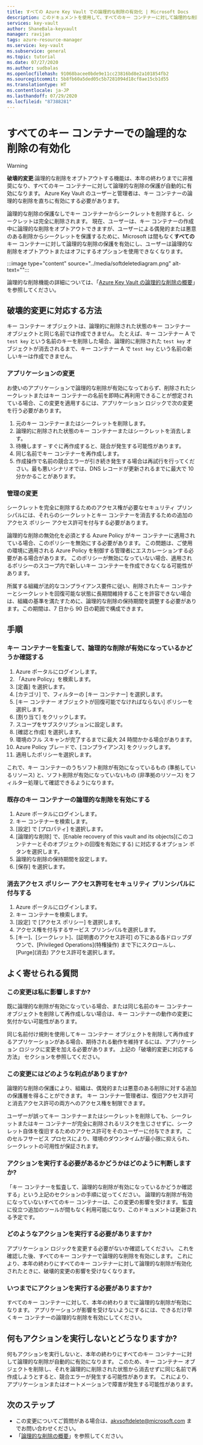 ```yaml
---
title: すべての Azure Key Vault での論理的な削除の有効化 | Microsoft Docs
description: このドキュメントを使用して、すべてのキー コンテナーに対して論理的な削除を適用します。
services: key-vault
author: ShaneBala-keyvault
manager: ravijan
tags: azure-resource-manager
ms.service: key-vault
ms.subservice: general
ms.topic: tutorial
ms.date: 07/27/2020
ms.author: sudbalas
ms.openlocfilehash: 91068bacee0bde9e11cc23816bd8e2a101854fb2
ms.sourcegitcommit: 5b8fb60a5ded05c5b7281094d18cf8ae15cb1d55
ms.translationtype: HT
ms.contentlocale: ja-JP
ms.lasthandoff: 07/29/2020
ms.locfileid: "87388281"
---
```

# <a name="soft-delete-will-be-enabled-on-all-key-vaults"></a>すべてのキー コンテナーでの論理的な削除の有効化

> [!WARNING]
> **破壊的変更**:論理的な削除をオプトアウトする機能は、本年の終わりまでに非推奨になり、すべてのキー コンテナーに対して論理的な削除の保護が自動的に有効になります。  Azure Key Vault のユーザーと管理者は、キー コンテナーの論理的な削除を直ちに有効にする必要があります。

論理的な削除の保護なしでキー コンテナーからシークレットを削除すると、シークレットは完全に削除されます。 現在、ユーザーは、キー コンテナーの作成中に論理的な削除をオプトアウトできますが、ユーザーによる偶発的または悪意のある削除からシークレットを保護するために、Microsoft は間もなく**すべての**キー コンテナーに対して論理的な削除の保護を有効にし、ユーザーは論理的な削除をオプトアウトまたはオフにするオプションを使用できなくなります。

:::image type="content" source="../media/softdeletediagram.png" alt-text="<alt text>":::

論理的な削除機能の詳細については、「[Azure Key Vault の論理的な削除の概要](soft-delete-overview.md)」を参照してください。

## <a name="how-do-i-respond-to-breaking-changes"></a>破壊的変更に対応する方法

キー コンテナー オブジェクトは、論理的に削除された状態のキー コンテナー オブジェクトと同じ名前では作成できません。  たとえば、キー コンテナー A で `test key` という名前のキーを削除した場合、論理的に削除された `test key` オブジェクトが消去されるまで、キー コンテナー A で `test key` という名前の新しいキーは作成できません。

### <a name="application-changes"></a>アプリケーションの変更

お使いのアプリケーションで論理的な削除が有効になっておらず、削除されたシークレットまたはキー コンテナーの名前を即時に再利用できることが想定されている場合、この変更を適用するには、アプリケーション ロジックで次の変更を行う必要があります。

1. 元のキー コンテナーまたはシークレットを削除します。
2. 論理的に削除された状態のキー コンテナーまたはシークレットを消去します。
3. 待機します – すぐに再作成すると、競合が発生する可能性があります。
4. 同じ名前でキー コンテナーを再作成します。
5. 作成操作で名前の競合エラーが引き続き発生する場合は再試行を行ってください。最も悪いシナリオでは、DNS レコードが更新されるまでに最大で 10 分かかることがあります。

### <a name="administration-changes"></a>管理の変更

シークレットを完全に削除するためのアクセス権が必要なセキュリティ プリンシパルには、それらのシークレットとキー コンテナーを消去するための追加のアクセス ポリシー アクセス許可を付与する必要があります。

論理的な削除の無効化を必須とする Azure Policy がキー コンテナーに適用されている場合、このポリシーを無効にする必要があります。  この問題は、ご使用の環境に適用される Azure Policy を制御する管理者にエスカレーションする必要がある場合があります。 このポリシーが無効になっていない場合、適用されるポリシーのスコープ内で新しいキー コンテナーを作成できなくなる可能性があります。

所属する組織が法的なコンプライアンス要件に従い、削除されたキー コンテナーとシークレットを回復可能な状態に長期間維持することを許容できない場合は、組織の基準を満たすために、論理的な削除の保持期間を調整する必要があります。この期間は、7 日から 90 日の範囲で構成できます。

## <a name="procedures"></a>手順

### <a name="audit-your-key-vaults-to-check-if-soft-delete-is-enabled"></a>キー コンテナーを監査して、論理的な削除が有効になっているかどうか確認する

1. Azure ポータルにログインします。
2. 「Azure Policy」を検索します。
3. [定義] を選択します。
4. [カテゴリ] で、フィルターの [キー コンテナー] を選択します。
5. [キー コンテナー オブジェクトが回復可能でなければならない] ポリシーを選択します。
6. [割り当て] をクリックします。
7. スコープをサブスクリプションに設定します。
8. [確認と作成] を選択します。
9. 環境のフル スキャンが完了するまでに最大 24 時間かかる場合があります。
10. Azure Policy ブレードで、[コンプライアンス] をクリックします。
11. 適用したポリシーを選択します。

これで、キー コンテナーのうちソフト削除が有効になっているもの (準拠しているリソース) と、ソフト削除が有効になっていないもの (非準拠のリソース) をフィルター処理して確認できるようになります。

### <a name="turn-on-soft-delete-for-an-existing-key-vault"></a>既存のキー コンテナーの論理的な削除を有効にする

1. Azure ポータルにログインします。
2. キー コンテナーを検索します。
3. [設定] で [プロパティ] を選択します。
4. [論理的な削除] で、[Enable recovery of this vault and its objects]\(このコンテナーとそのオブジェクトの回復を有効にする\) に対応するオプション ボタンを選択します。
5. 論理的な削除の保持期間を設定します。
6. [保存] を選択します。

### <a name="grant-purge-access-policy-permissions-to-a-security-principal"></a>消去アクセス ポリシー アクセス許可をセキュリティ プリンシパルに付与する

1. Azure ポータルにログインします。
2. キー コンテナーを検索します。
3. [設定] で [アクセス ポリシー] を選択します。
4. アクセス権を付与するサービス プリンシパルを選択します。
5. [キー]、[シークレット]、[証明書のアクセス許可] の下にある各ドロップダウンで、[Privileged Operations]\(特権操作\) まで下にスクロールし、[Purge]\(消去\) アクセス許可を選択します。

## <a name="frequently-asked-questions"></a>よく寄せられる質問

### <a name="does-this-change-affect-me"></a>この変更は私に影響しますか?

既に論理的な削除が有効になっている場合、または同じ名前のキー コンテナー オブジェクトを削除して再作成しない場合は、キー コンテナーの動作の変更に気付かない可能性があります。

同じ名前付け規則を使用してキー コンテナー オブジェクトを削除して再作成するアプリケーションがある場合、期待される動作を維持するには、アプリケーション ロジックに変更を加える必要があります。 上記の「破壊的変更に対応する方法」 セクションを参照してください。

### <a name="how-do-i-benefit-from-this-change"></a>この変更にはどのような利点がありますか?

論理的な削除の保護により、組織は、偶発的または悪意のある削除に対する追加の保護層を得ることができます。 キー コンテナー管理者は、復旧アクセス許可と消去アクセス許可の両方へのアクセス権を制限できます。

ユーザーが誤ってキー コンテナーまたはシークレットを削除しても、シークレットまたはキー コンテナーが完全に削除されるリスクを生じさせずに、シークレット自体を復旧するためのアクセス許可をそのユーザーに付与できます。 このセルフサービス プロセスにより、環境のダウンタイムが最小限に抑えられ、シークレットの可用性が保証されます。

### <a name="how-do-i-find-out-if-i-need-to-take-action"></a>アクションを実行する必要があるかどうかはどのように判断しますか?

「キー コンテナーを監査して、論理的な削除が有効になっているかどうか確認する」という上記のセクションの手順に従ってください。 論理的な削除が有効になっていないすべてのキー コンテナーは、この変更の影響を受けます。 監査に役立つ追加のツールが間もなく利用可能になり、このドキュメントは更新される予定です。

### <a name="what-action-do-i-need-to-take"></a>どのようなアクションを実行する必要がありますか?

アプリケーション ロジックを変更する必要がないか確認してください。 これを確認した後、すべてのキー コンテナーで論理的な削除を有効にします。 これにより、本年の終わりにすべてのキー コンテナーに対して論理的な削除が有効化されたときに、破壊的変更の影響を受けなくなります。

### <a name="by-when-do-i-need-to-take-action"></a>いつまでにアクションを実行する必要がありますか?

すべてのキー コンテナーに対して、本年の終わりまでに論理的な削除が有効になります。 アプリケーションが影響を受けないようにするには、できるだけ早くキー コンテナーの論理的な削除を有効にしてください。

## <a name="what-will-happen-if-i-dont-take-any-action"></a>何もアクションを実行しないとどうなりますか?

何もアクションを実行しないと、本年の終わりにすべてのキー コンテナーに対して論理的な削除が自動的に有効になります。 このため、キー コンテナー オブジェクトを削除し、それを論理的に削除された状態から消去せずに同じ名前で再作成しようとすると、競合エラーが発生する可能性があります。 これにより、アプリケーションまたはオートメーションで障害が発生する可能性があります。

## <a name="next-steps"></a>次のステップ

- この変更についてご質問がある場合は、[akvsoftdelete@microsoft.com](mailto:akvsoftdelete@microsoft.com) までお問い合わせください。
- 「[論理的な削除の概要](soft-delete-overview.md)」を参照してください。
